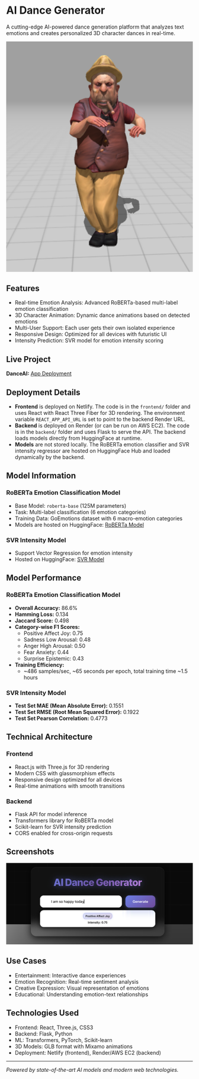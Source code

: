 # AI Dance Generator

A cutting-edge AI-powered dance generation platform that analyzes text emotions and creates personalized 3D character dances in real-time.

![AI Dancer Character](frontend/public/images/dancing_boss.png)

## Features

- Real-time Emotion Analysis: Advanced RoBERTa-based multi-label emotion classification
- 3D Character Animation: Dynamic dance animations based on detected emotions
- Multi-User Support: Each user gets their own isolated experience
- Responsive Design: Optimized for all devices with futuristic UI
- Intensity Prediction: SVR model for emotion intensity scoring

## Live Project

**DanceAI:** [App Deployment](https://dancingai.netlify.app)

## Deployment Details

- **Frontend** is deployed on Netlify. The code is in the `frontend/` folder and uses React with React Three Fiber for 3D rendering. The environment variable `REACT_APP_API_URL` is set to point to the backend Render URL.
- **Backend** is deployed on Render (or can be run on AWS EC2). The code is in the `backend/` folder and uses Flask to serve the API. The backend loads models directly from HuggingFace at runtime.
- **Models** are not stored locally. The RoBERTa emotion classifier and SVR intensity regressor are hosted on HuggingFace Hub and loaded dynamically by the backend.

## Model Information

### RoBERTa Emotion Classification Model
- Base Model: `roberta-base` (125M parameters)
- Task: Multi-label classification (6 emotion categories)
- Training Data: GoEmotions dataset with 6 macro-emotion categories
- Models are hosted on HuggingFace: [RoBERTa Model](https://huggingface.co/anishdhandore/RoBERTa_text_classification)

### SVR Intensity Model
- Support Vector Regression for emotion intensity
- Hosted on HuggingFace: [SVR Model](https://huggingface.co/anishdhandore/SVR_text_intensity)

## Model Performance

### RoBERTa Emotion Classification Model
- **Overall Accuracy:** 86.6%
- **Hamming Loss:** 0.134
- **Jaccard Score:** 0.498
- **Category-wise F1 Scores:**
  - Positive Affect Joy: 0.75
  - Sadness Low Arousal: 0.48
  - Anger High Arousal: 0.50
  - Fear Anxiety: 0.44
  - Surprise Epistemic: 0.43
- **Training Efficiency:**
  - ~486 samples/sec, ~65 seconds per epoch, total training time ~1.5 hours

### SVR Intensity Model
- **Test Set MAE (Mean Absolute Error):** 0.1551
- **Test Set RMSE (Root Mean Squared Error):** 0.1922
- **Test Set Pearson Correlation:** 0.4773

## Technical Architecture

### Frontend
- React.js with Three.js for 3D rendering
- Modern CSS with glassmorphism effects
- Responsive design optimized for all devices
- Real-time animations with smooth transitions

### Backend
- Flask API for model inference
- Transformers library for RoBERTa model
- Scikit-learn for SVR intensity prediction
- CORS enabled for cross-origin requests

## Screenshots

![App Screenshot](frontend/public/images/screen.png)

## Use Cases

- Entertainment: Interactive dance experiences
- Emotion Recognition: Real-time sentiment analysis
- Creative Expression: Visual representation of emotions
- Educational: Understanding emotion-text relationships

## Technologies Used

- Frontend: React, Three.js, CSS3
- Backend: Flask, Python
- ML: Transformers, PyTorch, Scikit-learn
- 3D Models: GLB format with Mixamo animations
- Deployment: Netlify (frontend), Render/AWS EC2 (backend)

---

*Powered by state-of-the-art AI models and modern web technologies.* 